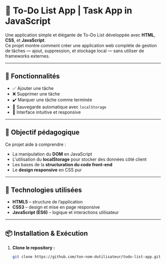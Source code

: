 # 📝 To-Do List App | Task App in JavaScript

Une application simple et élégante de To-Do List développée avec **HTML**, **CSS**, et **JavaScript**.  
Ce projet montre comment créer une application web complète de gestion de tâches — ajout, suppression, et stockage local — sans utiliser de frameworks externes.

---

## 🚀 Fonctionnalités

- ✅ Ajouter une tâche  
- ❌ Supprimer une tâche  
- ✔️ Marquer une tâche comme terminée  
- 💾 Sauvegarde automatique avec `localStorage`  
- 🧭 Interface intuitive et responsive  

---

## 🧠 Objectif pédagogique

Ce projet aide à comprendre :
- La manipulation du **DOM** en JavaScript  
- L'utilisation du **localStorage** pour stocker des données côté client  
- Les bases de la **structuration du code front-end**  
- Le **design responsive** en CSS pur  

---

## 🧩 Technologies utilisées

- **HTML5** – structure de l’application  
- **CSS3** – design et mise en page responsive  
- **JavaScript (ES6)** – logique et interactions utilisateur  

---

## 📦 Installation & Exécution

1. **Clone le repository :**
   ```bash
   git clone https://github.com/ton-nom-dutilisateur/todo-list-app.git
